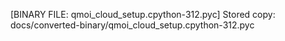 [BINARY FILE: qmoi_cloud_setup.cpython-312.pyc]
Stored copy: docs/converted-binary/qmoi_cloud_setup.cpython-312.pyc
